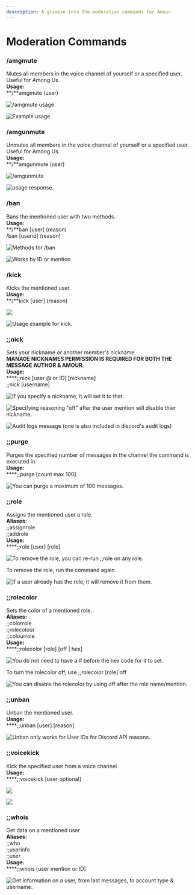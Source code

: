 ```yaml
---
description: A glimpse into the moderation commands for Amour.
---
```


# Moderation Commands

### /amgmute

Mutes all members in the voice channel of yourself or a specified user. Useful for Among Us.\
**Usage:**\
**/**amgmute (user)

![/amgmute usage](<../.gitbook/assets/Screen Shot 2022-03-21 at 1.22.00 PM.png>)

![Example usage](<../.gitbook/assets/amgmute (1).png>)

### /amgunmute

Unmutes all members in the voice channel of yourself or a specified user. Useful for Among Us.\
**Usage:**\
**/**amgunmute (user)

![/amgunmute](<../.gitbook/assets/Screen Shot 2022-03-21 at 1.23.47 PM.png>)

![usage response.](<../.gitbook/assets/amgunmute (1).png>)

### /ban

Bans the mentioned user with two methods.\
**Usage:**\
**/**ban \[user] (reason)\
/ban \[userid] (reason)

![Methods for /ban](<../.gitbook/assets/Screen Shot 2022-03-21 at 1.24.34 PM.png>)

![Works by ID or mention](<../.gitbook/assets/ban mention.png>)

### /kick

Kicks the mentioned user.\
**Usage:**\
**/**kick \[user] (reason)

![](<../.gitbook/assets/Screen Shot 2022-03-21 at 1.25.58 PM.png>)

![Usage example for kick.](<../.gitbook/assets/kick (1).png>)

### ;;nick

Sets your nickname or another member's nickname.\
**MANAGE NICKNAMES PERMISSION IS REQUIRED FOR BOTH THE MESSAGE AUTHOR & AMOUR.**\
**Usage:**\
****;;nick \[user @ or ID] \[nickname]\
;;nick \[username]

![If you specify a nickname, it will set it to that.](<../.gitbook/assets/Screen Shot 2022-01-30 at 1.55.56 PM.png>)

![Specifying reasoning "off" after the user mention will disable thier nickname.](<../.gitbook/assets/Screen Shot 2022-01-30 at 1.56.11 PM.png>)

![Audit logs message (one is also included in discord's audit logs)](<../.gitbook/assets/Screen Shot 2022-01-30 at 1.56.31 PM.png>)

### ;;purge

Purges the specified number of messages in the channel the command is executed in.\
**Usage:**\
****;;purge \[count max 100]

![You can purge a maximum of 100 messages. ](<../.gitbook/assets/Screen Shot 2022-01-30 at 2.10.36 PM.png>)

### ;;role

Assigns the mentioned user a role.\
**Aliases:**\
;;assignrole\
;;addrole\
**Usage:**\
****;;role \[user] \[role]

![To remove the role, you can re-run ;;role on any role.](<../.gitbook/assets/Screen Shot 2022-01-30 at 2.11.52 PM.png>)

To remove the role, run the command again.

![If a user already has the role, it will remove it from them.](<../.gitbook/assets/Screen Shot 2022-01-30 at 2.12.12 PM.png>)

### ;;rolecolor

Sets the color of a mentioned role.\
**Aliases:**\
;;colorrole\
;;rolecolour\
;;colourrole\
**Usage:**\
****;;rolecolor \[role] \[off | hex]

![You do not need to have a # before the hex code for it to set.](<../.gitbook/assets/Screen Shot 2022-01-30 at 2.12.40 PM.png>)

To turn the rolecolor off, use ;;rolecolor \[role] off

![You can disable the rolecolor by using off after the role name/mention.](<../.gitbook/assets/Screen Shot 2022-01-30 at 2.14.10 PM.png>)

### ;;unban

Unban the mentioned user.\
**Usage:**\
****;;unban \[user] \[reason]

![Unban only works for User IDs for Discord API reasons.](<../.gitbook/assets/Screen Shot 2022-01-30 at 2.14.45 PM.png>)

### ;;voicekick

Kick the specified user from a voice channel\
**Usage:**\
****;;voicekick \[user optional]

![](<../.gitbook/assets/Screen Shot 2022-01-30 at 1.49.56 PM.png>)

![](<../.gitbook/assets/Screen Shot 2022-01-30 at 1.48.09 PM.png>)

### ;;whois

Get data on a mentioned user\
**Aliases:**\
;;who\
;;userinfo\
;;user\
**Usage:**\
****;;whois \[user mention or ID]

![Get information on a user, from last messages, to account type & username.](<../.gitbook/assets/Screen Shot 2022-01-30 at 2.15.02 PM.png>)
